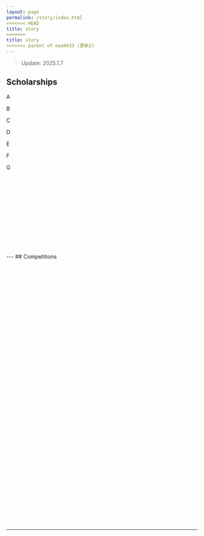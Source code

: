 ```yaml
---
layout: page
permalink: /story/index.html
<<<<<<< HEAD
title: story
=======
title: story
>>>>>>> parent of eaa9433 (更新2)
---
```


> Update:  2025.1.7

## Scholarships

A<br>

B <br>

C <br>

D <br>

E <br>

F <br>

G <br>

 <br>

 <br>

 <br>

 <br>

 <br>

 <br>

<br>

<br>

<br>

<br>

<br>

<br>
---
## Competitions
<br>

<br>

<br>

<br>

<br>

<br>
<br>
<br>
<br>
<br>
<br>
<br>
<br>
<br>
<br>
<br>
<br>
<br>
<br>
<br>
<br>
<br>
<br>
<br>
<br>
<br>
<br>
<br>
<br>
<br>
<br>
<br>
<br>
<br>
<br>
<br>
<br>
<br>
<br>
<br>

<br>

<br> 

---